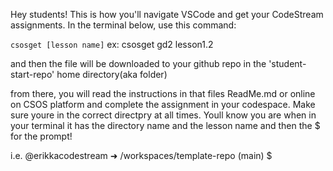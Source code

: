 Hey students!
This is how you'll navigate VSCode and get your CodeStream assignments. In the terminal below, use this command:

`csosget [lesson name]` 
ex: csosget gd2 lesson1.2

and then the file will be downloaded to your github repo in the 'student-start-repo' home directory(aka folder)

from there, you will read the instructions in that files ReadMe.md or online on CSOS platform and complete the assignment in your codespace. Make sure youre in the correct directpry at all times. Youll know you are when in your terminal it has the directory name and the lesson name and then the $ for the prompt!

i.e.
@erikkacodestream ➜ /workspaces/template-repo (main) $ 
